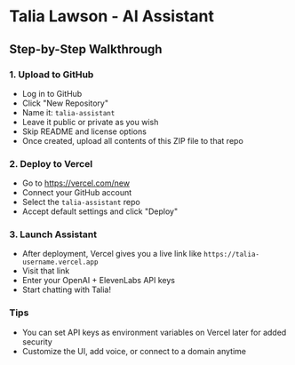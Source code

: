 # Talia Lawson - AI Assistant

## Step-by-Step Walkthrough

### 1. Upload to GitHub
- Log in to GitHub
- Click "New Repository"
- Name it: `talia-assistant`
- Leave it public or private as you wish
- Skip README and license options
- Once created, upload all contents of this ZIP file to that repo

### 2. Deploy to Vercel
- Go to https://vercel.com/new
- Connect your GitHub account
- Select the `talia-assistant` repo
- Accept default settings and click "Deploy"

### 3. Launch Assistant
- After deployment, Vercel gives you a live link like `https://talia-username.vercel.app`
- Visit that link
- Enter your OpenAI + ElevenLabs API keys
- Start chatting with Talia!

### Tips
- You can set API keys as environment variables on Vercel later for added security
- Customize the UI, add voice, or connect to a domain anytime
